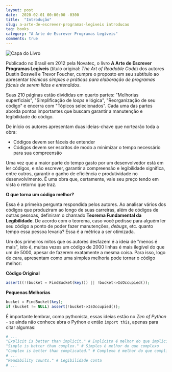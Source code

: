 ```yaml
---
layout: post
date:  2020-02-01 00:00:00 -0300
title:  "Introdução"
slug: a-arte-de-escrever-programas-legiveis introducao
tag: books
category: "A Arte de Escrever Programas Legíveis"
comments: true
---
```


![Capa do Livro](../assets/img/a-arte-de-escrever-programas-legíveis.jpg)

Publicado no Brasil em 2012 pela Novatec, o livro **A Arte de Escrever Programas Legíveis** (título original: *The Art of Readable Code*) dos autores Dustin Boswell e Trevor Foucher, cumpre o proposto em seu subtítulo ao apresentar *técnicas simples e práticas para elaboração de programas fáceis de serem lidos e entendidos*.

Suas 210 páginas estão divididas em quarto partes: "Melhorias superficiais", "Simplificação de *loops* e lógica", "Reorganização de seu código" e encerra com "Tópicos selecionados". Cada uma das partes aborda pontos importantes que buscam garantir a manutenção e legibilidade do código.

De início os autores apresentam duas ideias-chave que nortearão toda a obra:

- Códigos devem ser fáceis de entender
- Códigos devem ser escritos de modo a minimizar o tempo necessário para sua compreensão

Uma vez que a maior parte do tempo gasto por um desenvolvedor está em ler códigos, e não escrever, garantir a compreensão e legibilidade significa, entre outros, garantir o ganho de eficiência e produtividade no desenvolvimento. É uma obra que, certamente, vale seu preço tendo em vista o retorno que traz.


**O que torna um código melhor?**

Essa é a primeira pergunta respondida pelos autores. Ao analisar vários dos códigos que produziram ao longo de suas carreiras, além de códigos de outras pessoas, definiram o chamado **Teorema Fundamental da Legibilidade**. De acordo com o teorema, caso você pedisse para alguém ler seu código a ponto de poder fazer manutenções, *debugs*, etc. quanto tempo essa pessoa levaria? Essa é a métrica a ser otimizada.

Um dos primeiros mitos que os autores desfazem é a ideia de "menos é mais", isto é, muitas vezes um código de 2000 linhas é mais ilegível do que um de 5000, apesar de fazerem exatamente a mesma coisa. Para isso, logo de cara, apresentam como uma simples melhoria pode tornar o código melhor:

**Código Original**
```php
assert((!(bucket = FindBucket(key))) || !bucket->IsOccupied());
```

**Pequenas Melhorias**
```php
bucket = FindBucket(key);
if (bucket != NULL) assert(!bucket->IsOccupied());
```

É importante lembrar, como pythonista, essas ideias estão no *Zen of Python* - se ainda não conhece abra o Python e então `import this`, apenas para citar algumas:

```python
# ...
"Explicit is better than implicit." # Explícito é melhor do que implícito
"Simple is better than complex." # Simples é melhor do que complexo
"Complex is better than complicated." # Complexo é melhor do que complicado
# ...
"Readability counts." # Legibilidade conta
# ...
```
